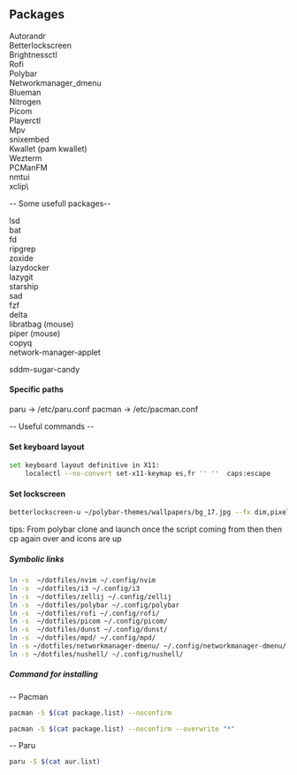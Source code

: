 ## Packages

Autorandr\
Betterlockscreen\
Brightnessctl\
Rofi\
Polybar\
Networkmanager_dmenu\
Blueman\
Nitrogen\
Picom\
Playerctl\
Mpv\
snixembed\
Kwallet (pam kwallet)\
Wezterm\
PCManFM\
nmtui\
xclip\

-- Some usefull packages--

lsd\
bat\
fd\
ripgrep\
zoxide\
lazydocker\
lazygit\
starship\
sad\
fzf\
delta\
libratbag (mouse)\
piper (mouse)\
copyq\
network-manager-applet

sddm-sugar-candy

#### Specific paths

paru -> /etc/paru.conf
pacman -> /etc/pacman.conf

-- Useful commands --

#### Set keyboard layout

```sh
set keyboard layout definitive in X11:
    localectl --no-convert set-x11-keymap es,fr '' ''  caps:escape
```

#### Set lockscreen

```sh
betterlockscreen-u ~/polybar-themes/wallpapers/bg_17.jpg --fx dim,pixel
```

tips: From polybar clone and launch once the script coming from then then cp again over and icons are up

##### Symbolic links

```sh
ln -s  ~/dotfiles/nvim ~/.config/nvim
ln -s  ~/dotfiles/i3 ~/.config/i3
ln -s  ~/dotfiles/zellij ~/.config/zellij
ln -s  ~/dotfiles/polybar ~/.config/polybar
ln -s  ~/dotfiles/rofi ~/.config/rofi/
ln -s  ~/dotfiles/picom ~/.config/picom/
ln -s  ~/dotfiles/dunst ~/.config/dunst/
ln -s  ~/dotfiles/mpd/ ~/.config/mpd/
ln -s ~/dotfiles/networkmanager-dmenu/ ~/.config/networkmanager-dmenu/
ln -s ~/dotfiles/nushell/ ~/.config/nushell/
```

##### Command for installing

-- Pacman

```sh
pacman -S $(cat package.list) --noconfirm
```

```sh
pacman -S $(cat package.list) --noconfirm --overwrite "*"
```

-- Paru

```sh
paru -S $(cat aur.list)
```
